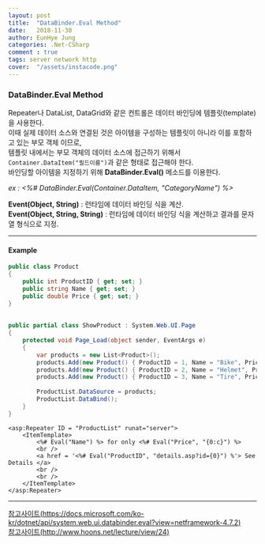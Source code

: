 ```yaml
---
layout: post
title:  "DataBinder.Eval Method"
date:   2018-11-30
author: EunHye Jung
categories: .Net-CSharp
comment : true
tags: server network http
cover:  "/assets/instacode.png"
---  
```


### DataBinder.Eval Method   
   

Repeater나 DataList, DataGrid와 같은 컨트롤은 데이터 바인딩에 템플릿(template)을 사용한다.  
이때 실제 데이터 소스와 연결된 것은 아이템을 구성하는 템플릿이 아니라 이를 포함하고 있는 부모 객체 이므로,  
템플릿 내에서는 부모 객체의 데이터 소스에 접근하기 위해서 `Container.DataItem("필드이름")`과 같은 형태로 접근해야 한다.  
바인딩할 아이템을 지정하기 위해 <b>DataBinder.Eval()</b> 메소드를 이용한다.  
  
<i>ex : <%# DataBinder.Eval(Container.DataItem, "CategoryName") %> </i>  
       
<b>Event(Object, String)</b> : 런타임에 데이터 바인딩 식을 계산.  
<b>Event(Object, String, String)</b> : 런타임에 데이터 바인딩 식을 계산하고 결과를 문자열 형식으로 지정.   
      
- - -      
    
#### Example   
   
```C# 
public class Product  
{
    public int ProductID { get; set; }
    public string Name { get; set; }
    public double Price { get; set; }
}    
   
   
public partial class ShowProduct : System.Web.UI.Page
{
    protected void Page_Load(object sender, EventArgs e)
    {
        var products = new List<Product>();
        products.Add(new Product() { ProductID = 1, Name = "Bike", Price = 150.00 });
        products.Add(new Product() { ProductID = 2, Name = "Helmet", Price = 19.00 });
        products.Add(new Product() { ProductID = 3, Name = "Tire", Price = 10.00 });
        
        ProductList.DataSource = products;
        ProductList.DataBind();
    }
}
```   
  
```ASP.NET  
<asp:Repeater ID = "ProductList" runat="server">
    <ItemTemplate>
        <%# Eval("Name") %> for only <%# Eval("Price", "{0:c}") %>
        <br />
        <a href = '<%# Eval("ProductID", "details.asp?id={0}") %'> See Details </a>  
        <br />
        <br />
    </ItemTemplate>
</asp:Repeater>
```
     
- - -  
    
[참고사이트(https://docs.microsoft.com/ko-kr/dotnet/api/system.web.ui.databinder.eval?view=netframework-4.7.2)](https://docs.microsoft.com/ko-kr/dotnet/api/system.web.ui.databinder.eval?view=netframework-4.7.2)   
[참고사이트(http://www.hoons.net/lecture/view/24)](http://www.hoons.net/lecture/view/24)  
  
